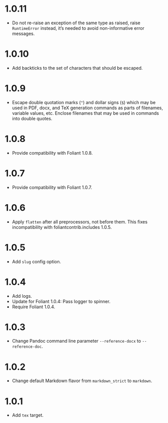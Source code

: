 # 1.0.11

-   Do not re-raise an exception of the same type as raised, raise `RuntimeError` instead, it’s needed to avoid non-informative error messages.

# 1.0.10

-   Add backticks to the set of characters that should be escaped.

# 1.0.9

-   Escape double quotation marks (`"`) and dollar signs (`$`) which may be used in PDF, docx, and TeX generation commands as parts of filenames, variable values, etc. Enclose filenames that may be used in commands into double quotes.

# 1.0.8

-   Provide compatibility with Foliant 1.0.8.

# 1.0.7

-   Provide compatibility with Foliant 1.0.7.

# 1.0.6

-   Apply `flatten` after all preprocessors, not before them. This fixes incompatibility with foliantcontrib.includes 1.0.5.

# 1.0.5

-   Add `slug` config option.

# 1.0.4

-   Add logs.
-   Update for Foliant 1.0.4: Pass logger to spinner.
-   Require Foliant 1.0.4.

# 1.0.3

-   Change Pandoc command line parameter `--reference-docx` to `--reference-doc`.

# 1.0.2

-   Change default Markdown flavor from `markdown_strict` to `markdown`.

# 1.0.1

-   Add `tex` target.
